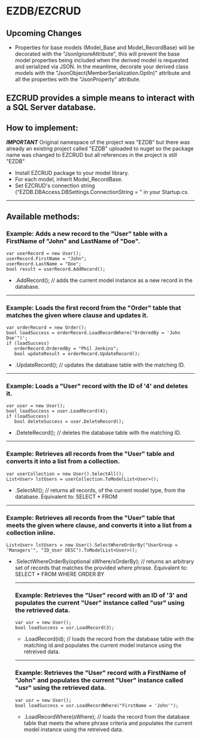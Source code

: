 # EZDB/EZCRUD

## Upcoming Changes
- Properties for base models (Model_Base and Model_RecordBase) will be decorated with the "JsonIgnoreAttribute", this will prevent the base model properties being included when the derived model is requested and serialized via JSON. In the meantime, decorate your derived class models with the "JsonObject(MemberSerialization.OptIn)" attribute and all the properties with the "JsonProperty" attribute.

EZCRUD provides a simple means to interact with a SQL Server database. 
----------------------------------------------------------------------------------------------------------------------------------------------------------------------
## How to implement:

***IMPORTANT*** Original namespace of the project was "EZDB" but there was already an existing project called "EZDB" uploaded to nuget so the package name was changed to EZCRUD but all references in the project is still "EZDB"

- Install EZCRUD package to your model library.
- For each model, inherit Model_RecordBase.
- Set EZCRUD's connection string ("EZDB.DBAccess.DBSettings.ConnectionString = <yourConnectionString>" in your Startup.cs.


---------------------------------------------------------------------------------------------------------------------------------------------------------------------------
## Available methods:

### Example:  Adds a new record to the "User" table with a FirstName of "John" and LastName of "Doe".

    var userRecord = new User();
    userRecord.FirstName = "John";
    userRecord.LastName = "Doe";
    bool result = userRecord.AddRecord();

- <yourModel>.AddRecord(); // adds the current model instance as a new record in the database.





---------------------------------------------------------------------------------------------------------------------------------------------------------------------------

### Example:  Loads the first record from the "Order" table that matches the given where clause and updates it.

    var orderRecord = new Order();
    bool loadSuccess = orderRecord.LoadRecordWhere("OrderedBy = 'John Doe'")';
    if (loadSuccess)
       orderRecord.OrderedBy = "Phil Jenkins";
       bool updateResult = orderRecord.UpdateRecord();

- <yourModel>.UpdateRecord(); // updates the database table with the matching ID.





---------------------------------------------------------------------------------------------------------------------------------------------------------------------------

### Example: Loads a "User" record with the ID of '4' and deletes it.
    var user = new User();
    bool loadSuccess = user.LoadRecord(4);
    if (loadSuccess)
       bool deleteSuccess = user.DeleteRecord();

- <yourModel>.DeleteRecord(); // deletes the database table with the matching ID.





---------------------------------------------------------------------------------------------------------------------------------------------------------------------------


### Example: Retrieves all records from the "User" table and converts it into a list from a collection.

    var userCollection = new User().SelectAll();
    List<User> lstUsers = userCollection.ToModelList<User>();

- <yourModel>.SelectAll(); // returns all records, of the current model type, from the database.
Equivalent to: SELECT * FROM <yourModelType>



---------------------------------------------------------------------------------------------------------------------------------------------------------------------------


### Example: Retrieves all records from the "User" table that meets the given where clause, and converts it into a list from a collection inline.

    List<User> lstUsers = new User().SelectWhereOrderBy("UserGroup = 'Managers'", "ID_User DESC").ToModelList<User>();

- <yourModel>.SelectWhereOrderBy(optional sWhere/sOrderBy); // returns an arbitrary set of records that matches the provided where phrase.
Equivalent to: SELECT * FROM <Table> WHERE <sWhere> ORDER BY <sOrderBy>



---------------------------------------------------------------------------------------------------------------------------------------------------------------------------


### Example: Retrieves the "User" record with an ID of '3' and populates the current "User" instance called "usr" using the retrieved data.

    var usr = new User();
    bool loadSuccess = usr.LoadRecord(3);

- <yourModel>.LoadRecord(id); // loads the record from the database table with the matching id and populates the
current model instance using the retreived data.



---------------------------------------------------------------------------------------------------------------------------------------------------------------------------


### Example: Retrieves the "User" record with a FirstName of "John" and populates the current "User" instance called "usr" using the retrieved data.

    var usr = new User();
    bool loadSuccess = usr.LoadRecordWhere("FirstName = 'John'");

- <yourModel>.LoadRecordWhere(sWhere); // loads the record from the database table that meets the where phrase criteria and populates the current model instance using the retreived data.


